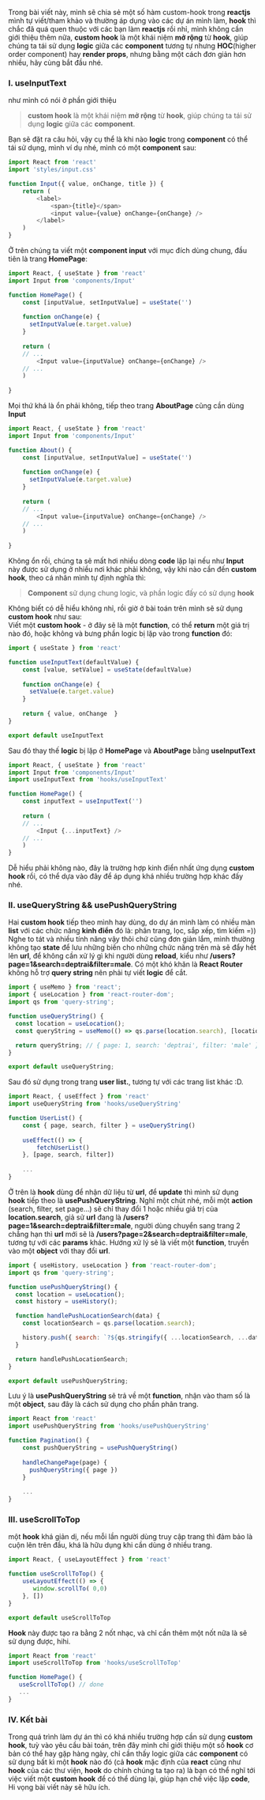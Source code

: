 Trong bài viết này, mình sẽ chia sẻ một số hàm custom-hook trong **reactjs** mình tự viết/tham khảo và thường áp dụng vào các dự án mình làm, **hook** thì chắc đã quá quen thuộc với các bạn làm **reactjs** rồi nhỉ, mình không cần giới thiệu thêm nữa, **custom hook** là một khái niệm **mở rộng** từ **hook**, giúp chúng ta tái sử dụng **logic** giữa các **component** tương tự nhưng **HOC**(higher order component) hay **render props**, nhưng bằng một cách đơn giản hơn nhiều, hãy cùng bắt đầu nhé. 
### I. useInputText  
như mình có nói ở phần giới thiệu
> **custom hook** là một khái niệm **mở rộng** từ **hook**, giúp chúng ta tái sử dụng **logic** giữa các **component**.

Bạn sẽ đặt ra câu hỏi, vậy cụ thể là khi nào **logic** trong **component** có thể tái sử dụng, mình ví dụ nhé, mình có một **component** sau:  
```js
import React from 'react'
import 'styles/input.css'

function Input({ value, onChange, title }) {
    return (
        <label>
            <span>{title}</span>
            <input value={value} onChange={onChange} />
        </label>
    )
}
```
Ở trên chúng ta viết một **component input** với mục đích dùng chung, đầu tiên là trang **HomePage**:
```js
import React, { useState } from 'react'
import Input from 'components/Input'

function HomePage() {
    const [inputValue, setInputValue] = useState('')
    
    function onChange(e) {
      setInputValue(e.target.value)
    }
    
    return (
    // ...
        <Input value={inputValue} onChange={onChange} />
    // ...
    )
    
}
```
Mọi thứ khá là ổn phải không, tiếp theo trang **AboutPage** cũng cần dùng **Input**  
```js
import React, { useState } from 'react'
import Input from 'components/Input'

function About() {
    const [inputValue, setInputValue] = useState('')
    
    function onChange(e) {
      setInputValue(e.target.value)
    }
    
    return (
    // ...
        <Input value={inputValue} onChange={onChange} />
    // ...
    )
    
}
```
Không ổn rồi, chúng ta sẽ mất hơi nhiều dòng **code** lặp lại nếu như **Input** này được sử dụng ở nhiều nơi khác phải không, vậy khi nào cần đến **custom hook**, theo cá nhân mình tự định nghĩa thì:
> **Component** sử dụng chung logic, và phần logic đấy có sử dụng **hook**  

Không biết có dễ hiểu không nhỉ, rồi giờ ở bài toán trên mình sẽ sử dụng **custom hook** như sau:  
Viết một **custom hook** - ở đây sẽ là một **function**, có thể **return** một giá trị nào đó, hoặc không và bưng phần logic bị lặp vào trong **function** đó: 
```js
import { useState } from 'react'

function useInputText(defaultValue) {
    const [value, setValue] = useState(defaultValue)
    
    function onChange(e) {
      setValue(e.target.value)
    }
    
    return { value, onChange  }
}

export default useInputText
```
Sau đó thay thế **logic** bị lặp ở **HomePage** và **AboutPage** bằng **useInputText**
```js
import React, { useState } from 'react'
import Input from 'components/Input'
import useInputText from 'hooks/useInputText'

function HomePage() {
    const inputText = useInputText('')
    
    return (
    // ...
        <Input {...inputText} />
    // ...
    )
}
```
Dễ hiểu phải không nào, đây là trường hợp kinh điển nhất ứng dụng **custom hook** rồi, có thể dựa vào đây để áp dụng khá nhiều trường hợp khác đấy nhé.  
### II. useQueryString && usePushQueryString
Hai **custom hook** tiếp theo mình hay dùng, do dự án mình làm có nhiều màn **list** với các chức năng **kinh điển** đó là: phân trang, lọc, sắp xếp, tìm kiếm =))  
Nghe to tát và nhiều tính năng vậy thôi chứ cũng đơn giản lắm, mình thường không tạo **state** để lưu những biến cho những chức năng trên mà sẽ đẩy hết lên **url**, để không cần xử lý gì khi người dùng **reload**, kiểu như **/users?page=1&search=deptrai&filter=male**. Có một khó khăn là **React Router** không hỗ trợ **query string** nên phải tự viết **logic** để cắt.  
```js
import { useMemo } from 'react';
import { useLocation } from 'react-router-dom';
import qs from 'query-string';

function useQueryString() {
  const location = useLocation();
  const queryString = useMemo(() => qs.parse(location.search), [location.search]);

  return queryString; // { page: 1, search: 'deptrai', filter: 'male' }
}

export default useQueryString;
```
Sau đó sử dụng trong trang **user list.**, tương tự với các trang list khác :D.
```js
import React, { useEffect } from 'react'
import useQueryString from 'hooks/useQueryString'

function UserList() {
    const { page, search, filter } = useQueryString()
    
    useEffect(() => {
        fetchUserList()
    }, [page, search, filter])
    
    ...
}
```
Ở trên là **hook** dùng để nhận dữ liệu từ **url**, để **update** thì mình sử dụng **hook** tiếp theo là **usePushQueryString**. Nghĩ một chút nhé, mỗi một **action** (search, filter, set page...) sẽ chỉ thay đổi 1 hoặc nhiều giá trị của **location.search**, giả sử **url** đang là **/users?page=1&search=deptrai&filter=male**, người dùng chuyển sang trang 2 chẳng hạn thì **url** mới sẽ là **/users?page=2&search=deptrai&filter=male**, tương tự với các **params** khác. Hướng xử lý sẽ là viết một **function**, truyền vào một **object** với thay đổi **url**.  
```jsx
import { useHistory, useLocation } from 'react-router-dom';
import qs from 'query-string';

function usePushQueryString() {
  const location = useLocation();
  const history = useHistory();

  function handlePushLocationSearch(data) {
    const locationSearch = qs.parse(location.search);

    history.push({ search: `?${qs.stringify({ ...locationSearch, ...data })}` });
  }

  return handlePushLocationSearch;
}

export default usePushQueryString;
```
Lưu ý là **usePushQueryString** sẽ trả về một **function**, nhận vào tham số là một **object**, sau đây là cách sử dụng cho phần phân trang.  
```js
import React from 'react'
import usePushQueryString from 'hooks/usePushQueryString'

function Pagination() {
    const pushQueryString = usePushQueryString()
    
    handleChangePage(page) {
      pushQueryString({ page })
    }
    
    ...
}
```
### III. useScrollToTop
một **hook** khá giản dị, nếu mỗi lần người dùng truy cập trang thì đảm bảo là cuộn lên trên đầu, khá là hữu dụng khi cần dùng ở nhiều trang.
 ```js
 import React, { useLayoutEffect } from 'react'
 
 function useScrollToTop() {
     useLayoutEffect(() => {
        window.scrollTo( 0,0)
     }, [])
 }
 
 export default useScrollToTop
 ```
 **Hook** này được tạo ra bằng 2 nốt nhạc, và chỉ cần thêm một nốt nữa là sẽ sử dụng được, hihi.
 ```js
 import React from 'react'
import useScrollToTop from 'hooks/useScrollToTop'

function HomePage() {
    useScrollToTop() // done
    ...
}
 ```
 ### IV. Kết bài
 Trong quá trình làm dự án thì có khá nhiều trường hợp cần sử dụng **custom hook**, tuỳ vào yêu cầu bài toán, trên đây mình chỉ giới thiệu một số **hook** cơ bản có thể hay gặp hàng ngày, chỉ cần thấy logic giữa các **component** có sử dụng bất kì một **hook** nào đó (cả **hook** mặc định của **react** cũng như **hook** của các thư viện, **hook** do chính chúng ta tạo ra) là bạn có thể nghĩ tới việc viết một **custom hook** để có thể dùng lại, giúp hạn chế việc lặp **code**, Hi vọng bài viết này sẽ hữu ích.